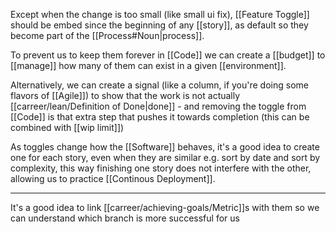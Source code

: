 Except when the change is too small (like small ui fix), [[Feature Toggle]] should be embed since the beginning of any [[story]], as default so they become part of the [[Process#Noun|process]].

To prevent us to keep them forever in [[Code]] we can create a [[budget]] to [[manage]] how many of them can exist in a given [[environment]]. 

Alternatively, we can create a signal (like a column, if you're doing some flavors of [[Agile]]) to show that the work is not actually [[carreer/lean/Definition of Done|done]] - and removing the toggle from [[Code]] is that extra step that pushes it towards completion (this can be combined with [[wip limit]])

As toggles change how the [[Software]] behaves, it's a good idea to create one for each story, even when they are similar e.g. sort by date and sort by complexity, this way finishing one story does not interfere with the other, allowing us to practice [[Continous Deployment]].

---

It's a good idea to link [[carreer/achieving-goals/Metric]]s with them so we can understand which branch is more successful for us